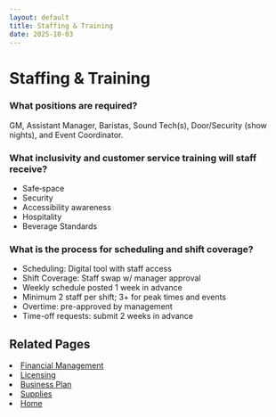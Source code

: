 ```yaml
---
layout: default
title: Staffing & Training
date: 2025-10-03
---
```


# Staffing & Training

### What positions are required?
GM, Assistant Manager, Baristas, Sound Tech(s), Door/Security (show nights), and Event Coordinator.

### What inclusivity and customer service training will staff receive?
- Safe‑space
- Security 
- Accessibility awareness 
- Hospitality 
- Beverage Standards 

### What is the process for scheduling and shift coverage?
- Scheduling: Digital tool with staff access
- Shift Coverage: Staff swap w/ manager approval
- Weekly schedule posted 1 week in advance
- Minimum 2 staff per shift; 3+ for peak times and events
- Overtime: pre-approved by management
- Time-off requests: submit 2 weeks in advance

## Related Pages
<li><a href="{{ site.baseurl }}/business/finances.md">Financial Management</a></li>
<li><a href="{{ site.baseurl }}/business/licensing.md">Licensing</a></li>
<li><a href="{{ site.baseurl }}/business/plan.md">Business Plan</a></li>
<li><a href="{{ site.baseurl }}/business/supplies.md">Supplies</a></li>
<li><a href="{{ site.baseurl }}/index.html">Home</a></li>